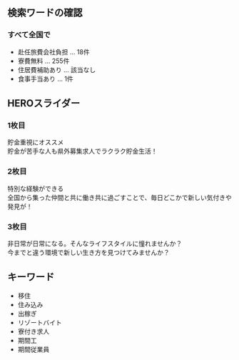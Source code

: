 ## 検索ワードの確認
### すべて全国で
* 赴任旅費会社負担 … 18件
* 寮費無料 … 255件
* 住居費補助あり … 該当なし
* 食事手当あり … 1件

## HEROスライダー
### 1枚目

貯金重視にオススメ  
貯金が苦手な人も県外募集求人でラクラク貯金生活！


### 2枚目

特別な経験ができる  
全国から集った仲間と共に働き共に過ごすことで、毎日どこかで新しい気付きや発見が！

### 3枚目

非日常が日常になる。そんなライフスタイルに憧れませんか？  
今までと違う環境で新しい生き方を見つけてみませんか？


## キーワード
* 移住
* 住み込み
* 出稼ぎ
* リゾートバイト
* 寮付き求人
* 期間工
* 期間従業員
